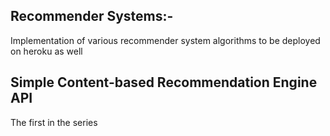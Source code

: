 ## Recommender Systems:-<br>
Implementation of various recommender system algorithms to be deployed on heroku as well

## Simple Content-based Recommendation Engine API<br>
The first in the series
